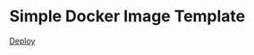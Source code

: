 # Simple Docker Image Template

[Deploy](https://app.buildbuddy.dev/repo/?name=my-cool-repo&secret=CLOUDSDK_AUTH_ACCESS_TOKEN,GCP_PROJECT&template=https%3A%2F%2Fgithub.com%2Fsiggisim%2Fdocker-image-template)
